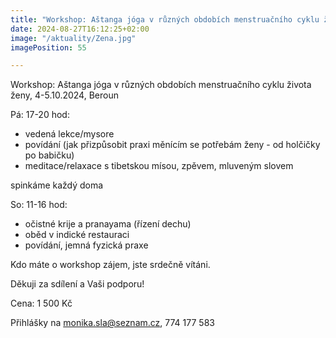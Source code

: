 ```yaml
---
title: "Workshop: Aštanga jóga v různých obdobích menstruačního cyklu života ženy, 4-5.10.2024, Beroun"
date: 2024-08-27T16:12:25+02:00
image: "/aktuality/Zena.jpg"
imagePosition: 55

---
```


Workshop: Aštanga jóga v různých obdobích menstruačního cyklu života ženy, 4-5.10.2024, Beroun

Pá: 17-20 hod:
- vedená lekce/mysore
- povídání (jak přizpůsobit praxi měnícím se potřebám ženy - od holčičky po babičku)
- meditace/relaxace s tibetskou mísou, zpěvem, mluveným slovem

spinkáme každý doma

So: 11-16 hod:
- očistné krije a pranayama (řízení dechu)
- oběd v indické restauraci
- povídání, jemná fyzická praxe

Kdo máte o workshop zájem, jste srdečně vítáni.

Děkuji za sdílení a Vaši podporu!
<!--more-->

Cena: 1 500 Kč

Přihlášky na monika.sla@seznam.cz, 774 177 583
